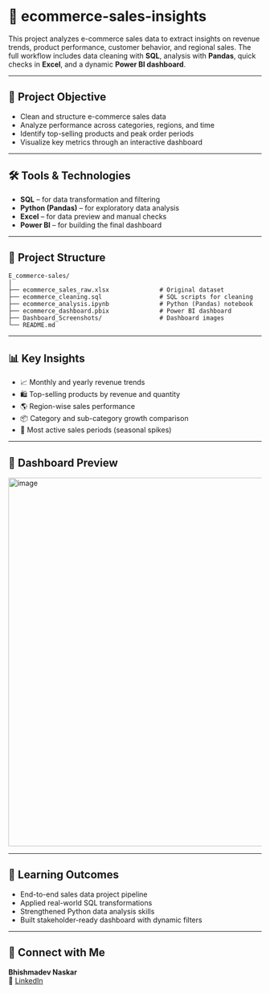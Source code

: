 # 🛒 ecommerce-sales-insights

This project analyzes e-commerce sales data to extract insights on revenue trends, product performance, customer behavior, and regional sales. The full workflow includes data cleaning with **SQL**, analysis with **Pandas**, quick checks in **Excel**, and a dynamic **Power BI dashboard**.

---

## 🎯 Project Objective

- Clean and structure e-commerce sales data  
- Analyze performance across categories, regions, and time  
- Identify top-selling products and peak order periods  
- Visualize key metrics through an interactive dashboard

---

## 🛠️ Tools & Technologies

- **SQL** – for data transformation and filtering  
- **Python (Pandas)** – for exploratory data analysis  
- **Excel** – for data preview and manual checks  
- **Power BI** – for building the final dashboard

---

## 📁 Project Structure

```
E_commerce-sales/
│
├── ecommerce_sales_raw.xlsx              # Original dataset
├── ecommerce_cleaning.sql                # SQL scripts for cleaning
├── ecommerce_analysis.ipynb              # Python (Pandas) notebook
├── ecommerce_dashboard.pbix              # Power BI dashboard
├── Dashboard_Screenshots/                # Dashboard images
└── README.md
```

---

## 📊 Key Insights

- 📈 Monthly and yearly revenue trends  
- 🛍️ Top-selling products by revenue and quantity  
- 🌎 Region-wise sales performance  
- 📦 Category and sub-category growth comparison  
- 📅 Most active sales periods (seasonal spikes)

---

## 📸 Dashboard Preview

<img width="1310" height="734" alt="image" src="https://github.com/user-attachments/assets/ff89ebb2-7a5c-441b-a49b-c5d015735e7d" />


---

## 🌱 Learning Outcomes

- End-to-end sales data project pipeline  
- Applied real-world SQL transformations  
- Strengthened Python data analysis skills  
- Built stakeholder-ready dashboard with dynamic filters

---

## 🔗 Connect with Me

**Bhishmadev Naskar**  
📧 [LinkedIn](https://www.linkedin.com/in/bhishmadevnaskar/)
